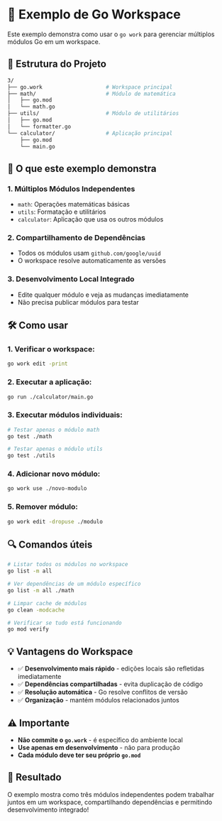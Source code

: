 # 🚀 Exemplo de Go Workspace

Este exemplo demonstra como usar o `go work` para gerenciar múltiplos módulos Go em um workspace.

## 📁 Estrutura do Projeto

```bash
3/
├── go.work                    # Workspace principal
├── math/                      # Módulo de matemática
│   ├── go.mod
│   └── math.go
├── utils/                     # Módulo de utilitários
│   ├── go.mod
│   └── formatter.go
└── calculator/                # Aplicação principal
    ├── go.mod
    └── main.go
```

## 🎯 O que este exemplo demonstra

### 1. **Múltiplos Módulos Independentes**

- `math`: Operações matemáticas básicas
- `utils`: Formatação e utilitários
- `calculator`: Aplicação que usa os outros módulos

### 2. **Compartilhamento de Dependências**

- Todos os módulos usam `github.com/google/uuid`
- O workspace resolve automaticamente as versões

### 3. **Desenvolvimento Local Integrado**

- Edite qualquer módulo e veja as mudanças imediatamente
- Não precisa publicar módulos para testar

## 🛠️ Como usar

### 1. **Verificar o workspace:**

```bash
go work edit -print
```

### 2. **Executar a aplicação:**

```bash
go run ./calculator/main.go
```

### 3. **Executar módulos individuais:**

```bash
# Testar apenas o módulo math
go test ./math

# Testar apenas o módulo utils  
go test ./utils
```

### 4. **Adicionar novo módulo:**

```bash
go work use ./novo-modulo
```

### 5. **Remover módulo:**

```bash
go work edit -dropuse ./modulo
```

## 🔍 Comandos úteis

```bash
# Listar todos os módulos no workspace
go list -m all

# Ver dependências de um módulo específico
go list -m all ./math

# Limpar cache de módulos
go clean -modcache

# Verificar se tudo está funcionando
go mod verify
```

## 💡 Vantagens do Workspace

- ✅ **Desenvolvimento mais rápido** - edições locais são refletidas imediatamente
- ✅ **Dependências compartilhadas** - evita duplicação de código
- ✅ **Resolução automática** - Go resolve conflitos de versão
- ✅ **Organização** - mantém módulos relacionados juntos

## ⚠️ Importante

- **Não commite o `go.work`** - é específico do ambiente local
- **Use apenas em desenvolvimento** - não para produção
- **Cada módulo deve ter seu próprio `go.mod`**

## 🎉 Resultado

O exemplo mostra como três módulos independentes podem trabalhar juntos em um workspace, compartilhando dependências e permitindo desenvolvimento integrado!
